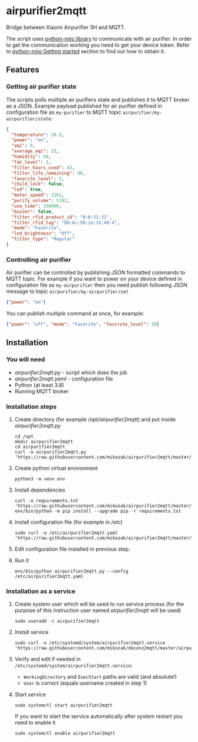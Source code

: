# airpurifier2mqtt

Bridge between Xiaomi Airpurifier 3H and MQTT.

The script uses [python-miio library](https://github.com/rytilahti/python-miio) to communicate with air purifier. In order to get the communication working you need to get your device token. Refer to [python-miio Getting started](https://python-miio.readthedocs.io/en/latest/discovery.html) section to find out how to obtain it.

## Features

### Getting air purifier state

The scripts polls multiple air purifiers state and publishes it to MQTT broker as a JSON. Example payload published for air purifier defined in configuration file as `my-purifier` to MQTT topic `airpurifier/my-airpurifier/state`:

```json
{
  "temperature": 20.9,
  "power": "on",
  "aqi": 8,
  "average_aqi": 23,
  "humidity": 50,
  "fan_level": 2,
  "filter_hours_used": 43,
  "filter_life_remaining": 98,
  "favorite_level": 5,
  "child_lock": false,
  "led": true,
  "motor_speed": 1262,
  "purify_volume": 5182,
  "use_time": 156000,
  "buzzer": false,
  "filter_rfid_product_id": "0:0:31:31",
  "filter_rfid_tag": "80:6c:50:1a:33:49:4",
  "mode": "Favorite",
  "led_brightness": "Off",
  "filter_type": "Regular"
}
```

### Controlling air purifier

Air purifier can be controlled by publishing JSON formatted commands to MQTT topic.
For example if you want to power on your device defined in configuration file as `my-airpurifier` then you need publish following JSON message to topic `airpurifier/my-airpurifier/set`

```json
{"power": "on"}
```

You can publish multiple command at once, for example:

```json
{"power": "off", "mode": "Favorite", "favirote_level": 10}
```

## Installation

### You will need

* *airpurifier2mqtt.py* - script which does the job
* *airpurifier2mqtt.yaml* - configuration file
* Python (at least 3.8)
* Running MQTT broker

### Installation steps

1. Create directory (for example */opt/airpurifier2mqtt*) and put inside *airpurifier2mqtt.py*
    ```
    cd /opt
    mkdir airpurifier2mqtt
    cd airpurifier2mqtt
    curl -o airpurifier2mqtt.py 'https://raw.githubusercontent.com/mikozak/airpurifier2mqtt/master/airpurifier2mqtt.py'
    ```

2. Create python virtual environment 
    ```
    python3 -m venv env
    ```

3. Install dependencies
    ```
    curl -o requirements.txt 'https://raw.githubusercontent.com/mikozak/airpurifier2mqtt/master/requirements.txt'
    env/bin/python -m pip install --upgrade pip -r requirements.txt
    ```

3. Install configuration file (for example in */etc*)
    ```
    sudo curl -o /etc/airpurifier2mqtt.yaml 'https://raw.githubusercontent.com/mikozak/airpurifier2mqtt/master/airpurifier2mqtt.yaml'
    ```

4. Edit configuration file installed in previous step.

5. Run it
    ```
    env/bin/python airpurifier2mqtt.py --config /etc/airpurifier2mqtt.yaml
    ```

### Installation as a service

1. Create system user which will be used to run service process (for the purpose of this instruction user named *airpurifier2mqtt* will be used)
    ```
    sudo useradd -r airpurifier2mqtt
    ```

2. Install service
    ```
    sudo curl -o /etc/systemd/system/airpurifier2mqtt.service 'https://raw.githubusercontent.com/mikozak/deconz2mqtt/master/airpurifier2mqtt.service'
    ```

3. Verify and edit if needed in `/etc/systemd/system/airpurifier2mqtt.service`:
    * `WorkingDirectory` and `ExecStart` paths are valid (and absolute!)
    * `User` is correct (equals username created in step 1)

4. Start service
    ```
    sudo systemctl start airpurifier2mqtt
    ```

    If you want to start the service automatically after system restart you need to enable it
    ```
    sudo systemctl enable airpurifier2mqtt
    ```
